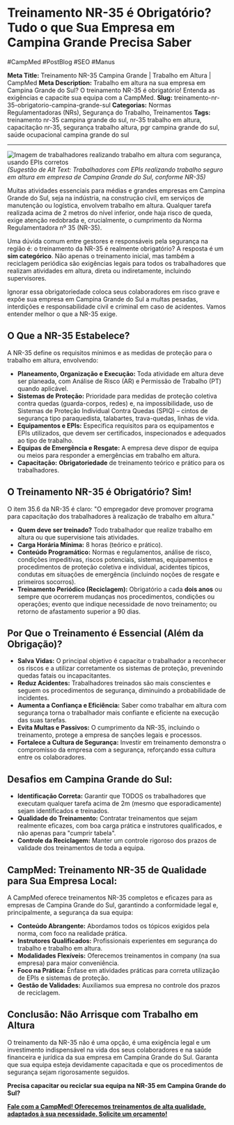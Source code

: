 # Treinamento NR-35 é Obrigatório? Tudo o que Sua Empresa em Campina Grande Precisa Saber

#CampMed #PostBlog #SEO #Manus

**Meta Title:** Treinamento NR-35 Campina Grande | Trabalho em Altura | CampMed
**Meta Description:** Trabalho em altura na sua empresa em Campina Grande do Sul? O treinamento NR-35 é obrigatório! Entenda as exigências e capacite sua equipa com a CampMed.
**Slug:** treinamento-nr-35-obrigatorio-campina-grande-sul
**Categorias:** Normas Regulamentadoras (NRs), Segurança do Trabalho, Treinamentos
**Tags:** treinamento nr-35 campina grande do sul, nr-35 trabalho em altura, capacitação nr-35, segurança trabalho altura, pgr campina grande do sul, saúde ocupacional campina grande do sul

---

![Imagem de trabalhadores realizando trabalho em altura com segurança, usando EPIs corretos](placeholder_imagem_nr35_cgs.jpg) *(Sugestão de Alt Text: Trabalhadores com EPIs realizando trabalho seguro em altura em empresa de Campina Grande do Sul, conforme NR-35)*

Muitas atividades essenciais para médias e grandes empresas em Campina Grande do Sul, seja na indústria, na construção civil, em serviços de manutenção ou logística, envolvem trabalho em altura. Qualquer tarefa realizada acima de 2 metros do nível inferior, onde haja risco de queda, exige atenção redobrada e, crucialmente, o cumprimento da Norma Regulamentadora nº 35 (NR-35).

Uma dúvida comum entre gestores e responsáveis pela segurança na região é: o treinamento da NR-35 é realmente obrigatório? A resposta é um **sim categórico**. Não apenas o treinamento inicial, mas também a reciclagem periódica são exigências legais para todos os trabalhadores que realizam atividades em altura, direta ou indiretamente, incluindo supervisores.

Ignorar essa obrigatoriedade coloca seus colaboradores em risco grave e expõe sua empresa em Campina Grande do Sul a multas pesadas, interdições e responsabilidade civil e criminal em caso de acidentes. Vamos entender melhor o que a NR-35 exige.

## O Que a NR-35 Estabelece?

A NR-35 define os requisitos mínimos e as medidas de proteção para o trabalho em altura, envolvendo:

*   **Planeamento, Organização e Execução:** Toda atividade em altura deve ser planeada, com Análise de Risco (AR) e Permissão de Trabalho (PT) quando aplicável.
*   **Sistemas de Proteção:** Prioridade para medidas de proteção coletiva contra quedas (guarda-corpos, redes) e, na impossibilidade, uso de Sistemas de Proteção Individual Contra Quedas (SPIQ) – cintos de segurança tipo paraquedista, talabartes, trava-quedas, linhas de vida.
*   **Equipamentos e EPIs:** Especifica requisitos para os equipamentos e EPIs utilizados, que devem ser certificados, inspecionados e adequados ao tipo de trabalho.
*   **Equipas de Emergência e Resgate:** A empresa deve dispor de equipa ou meios para responder a emergências em trabalho em altura.
*   **Capacitação:** **Obrigatoriedade** de treinamento teórico e prático para os trabalhadores.

## O Treinamento NR-35 é Obrigatório? Sim!

O item 35.6 da NR-35 é claro: "O empregador deve promover programa para capacitação dos trabalhadores à realização de trabalho em altura."

*   **Quem deve ser treinado?** Todo trabalhador que realize trabalho em altura ou que supervisione tais atividades.
*   **Carga Horária Mínima:** 8 horas (teórico e prático).
*   **Conteúdo Programático:** Normas e regulamentos, análise de risco, condições impeditivas, riscos potenciais, sistemas, equipamentos e procedimentos de proteção coletiva e individual, acidentes típicos, condutas em situações de emergência (incluindo noções de resgate e primeiros socorros).
*   **Treinamento Periódico (Reciclagem):** Obrigatório a cada **dois anos** ou sempre que ocorrerem mudanças nos procedimentos, condições ou operações; evento que indique necessidade de novo treinamento; ou retorno de afastamento superior a 90 dias.

## Por Que o Treinamento é Essencial (Além da Obrigação)?

*   **Salva Vidas:** O principal objetivo é capacitar o trabalhador a reconhecer os riscos e a utilizar corretamente os sistemas de proteção, prevenindo quedas fatais ou incapacitantes.
*   **Reduz Acidentes:** Trabalhadores treinados são mais conscientes e seguem os procedimentos de segurança, diminuindo a probabilidade de incidentes.
*   **Aumenta a Confiança e Eficiência:** Saber como trabalhar em altura com segurança torna o trabalhador mais confiante e eficiente na execução das suas tarefas.
*   **Evita Multas e Passivos:** O cumprimento da NR-35, incluindo o treinamento, protege a empresa de sanções legais e processos.
*   **Fortalece a Cultura de Segurança:** Investir em treinamento demonstra o compromisso da empresa com a segurança, reforçando essa cultura entre os colaboradores.

## Desafios em Campina Grande do Sul:

*   **Identificação Correta:** Garantir que TODOS os trabalhadores que executam qualquer tarefa acima de 2m (mesmo que esporadicamente) sejam identificados e treinados.
*   **Qualidade do Treinamento:** Contratar treinamentos que sejam realmente eficazes, com boa carga prática e instrutores qualificados, e não apenas para "cumprir tabela".
*   **Controle da Reciclagem:** Manter um controle rigoroso dos prazos de validade dos treinamentos de toda a equipa.

## CampMed: Treinamento NR-35 de Qualidade para Sua Empresa Local:

A CampMed oferece treinamentos NR-35 completos e eficazes para as empresas de Campina Grande do Sul, garantindo a conformidade legal e, principalmente, a segurança da sua equipa:

*   **Conteúdo Abrangente:** Abordamos todos os tópicos exigidos pela norma, com foco na realidade prática.
*   **Instrutores Qualificados:** Profissionais experientes em segurança do trabalho e trabalho em altura.
*   **Modalidades Flexíveis:** Oferecemos treinamentos in company (na sua empresa) para maior conveniência.
*   **Foco na Prática:** Ênfase em atividades práticas para correta utilização de EPIs e sistemas de proteção.
*   **Gestão de Validades:** Auxiliamos sua empresa no controle dos prazos de reciclagem.

## Conclusão: Não Arrisque com Trabalho em Altura

O treinamento da NR-35 não é uma opção, é uma exigência legal e um investimento indispensável na vida dos seus colaboradores e na saúde financeira e jurídica da sua empresa em Campina Grande do Sul. Garanta que sua equipa esteja devidamente capacitada e que os procedimentos de segurança sejam rigorosamente seguidos.

**Precisa capacitar ou reciclar sua equipa na NR-35 em Campina Grande do Sul?**

[**Fale com a CampMed! Oferecemos treinamentos de alta qualidade, adaptados à sua necessidade. Solicite um orçamento!**](https://campmedocupacional.com/?page_id=233)

